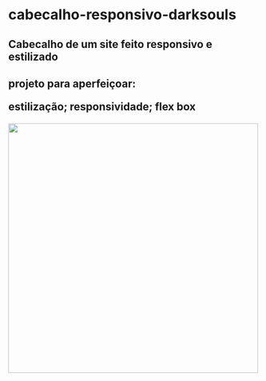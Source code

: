 # cabecalho-responsivo-darksouls

<h2>Cabecalho de um site feito responsivo e estilizado<h2>

<p>projeto para aperfeiçoar:<p>

estilização;
responsividade; 
flex box



<img width="500px" height="500px" src="./src/assets/gif.gif">
